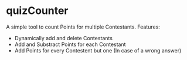 # quizCounter

A simple tool to count Points for multiple Contestants.
Features:
- Dynamically add and delete Contestants
- Add and Substract Points for each Contestant
- Add Points for every Contestent but one (In case of a wrong answer)
